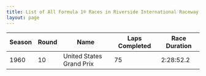 ```yaml
---
title: List of All Formula 1® Races in Riverside International Raceway
layout: page
---
```



| Season | Round | Name | Laps Completed | Race Duration |
|--|--|--|--|--|
| 1960 | 10 | United States Grand Prix | 75 | 2:28:52.2 |


